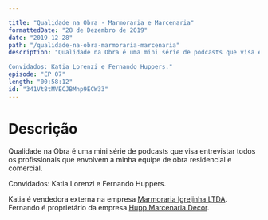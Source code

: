 ```yaml
---

title: "Qualidade na Obra - Marmoraria e Marcenaria"
formattedDate: "28 de Dezembro de 2019"
date: "2019-12-28"
path: "/qualidade-na-obra-marmoraria-marcenaria"
description: "Qualidade na Obra é uma mini série de podcasts que visa entrevistar todos os profissionais que envolvem a minha equipe de obra residencial e comercial.

Convidados: Katia Lorenzi e Fernando Huppers."
episode: "EP 07"
length: "00:58:12"
id: "341Vt8tMVECJBMnp9ECW33"
---
```


# Descrição

Qualidade na Obra é uma mini série de podcasts que visa entrevistar todos os profissionais que envolvem a minha equipe de obra residencial e comercial.

Convidados: Katia Lorenzi e Fernando Huppers.

Katia é vendedora externa na empresa [Marmoraria Igrejinha LTDA](www.facebook.com/marmorariaigrejinha).
Fernando é proprietário da empresa [Hupp Marcenaria Decor](www.facebook.com/HUPP-Marcenaria-…-256261541604585).
